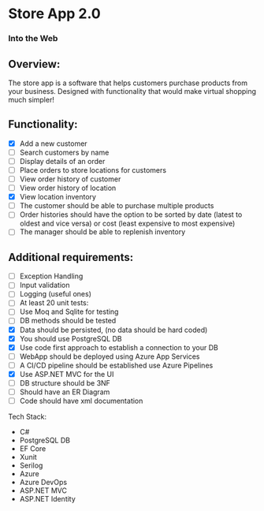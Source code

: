 # Store App 2.0
### Into the Web

## Overview:
The store app is a software that helps customers purchase products from your business. Designed with functionality that would make virtual shopping much simpler!

## Functionality:
 - [x] Add a new customer
 - [ ] Search customers by name
 - [ ] Display details of an order
 - [ ] Place orders to store locations for customers
 - [ ] View order history of customer
 - [ ] View order history of location
 - [x] View location inventory
 - [ ] The customer should be able to purchase multiple products
 - [ ] Order histories should have the option to be sorted by date (latest to oldest and vice versa) or cost (least expensive to most expensive)
 - [ ] The manager should be able to replenish inventory

## Additional requirements:
 - [ ] Exception Handling
 - [ ] Input validation
 - [ ] Logging (useful ones)
 - [ ] At least 20 unit tests:
 - [ ] Use Moq and Sqlite for testing
 - [ ] DB methods should be tested
 - [x] Data should be persisted, (no data should be hard coded)
 - [x] You should use PostgreSQL DB
 - [x] Use code first approach to establish a connection to your DB
 - [ ] WebApp should be deployed using Azure App Services
 - [ ] A CI/CD pipeline should be established use Azure Pipelines
 - [x] Use ASP.NET MVC for the UI
 - [ ] DB structure should be 3NF
 - [ ] Should have an ER Diagram
 - [ ] Code should have xml documentation

Tech Stack:
* C#
* PostgreSQL DB
* EF Core
* Xunit
* Serilog
* Azure 
* Azure DevOps
* ASP.NET MVC
* ASP.NET Identity

